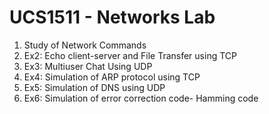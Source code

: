 # UCS1511 - Networks Lab

1. Study of Network Commands 
2. Ex2: Echo client-server and File Transfer using TCP
3. Ex3: Multiuser Chat Using UDP
4. Ex4: Simulation of ARP protocol using TCP
5. Ex5: Simulation of DNS using UDP
6. Ex6: Simulation of error correction code- Hamming code